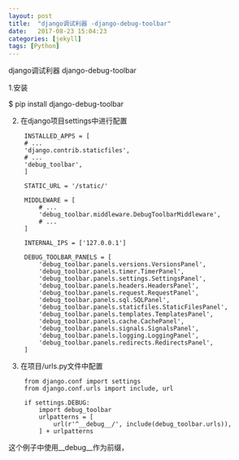 ```yaml
---
layout: post
title:  "django调试利器 -django-debug-toolbar"
date:   2017-08-23 15:04:23
categories: [jekyll]
tags: [Python]
---
```




django调试利器 django-debug-toolbar

1.安装

$ pip install django-debug-toolbar

2. 在django项目settings中进行配置

        INSTALLED_APPS = [
        # ...
        'django.contrib.staticfiles',
        # ...
        'debug_toolbar',
        ]
    
        STATIC_URL = '/static/'
        
        MIDDLEWARE = [
            # ...
            'debug_toolbar.middleware.DebugToolbarMiddleware',
            # ...
        ]
        
        INTERNAL_IPS = ['127.0.0.1']
        
        DEBUG_TOOLBAR_PANELS = [
            'debug_toolbar.panels.versions.VersionsPanel',
            'debug_toolbar.panels.timer.TimerPanel',
            'debug_toolbar.panels.settings.SettingsPanel',
            'debug_toolbar.panels.headers.HeadersPanel',
            'debug_toolbar.panels.request.RequestPanel',
            'debug_toolbar.panels.sql.SQLPanel',
            'debug_toolbar.panels.staticfiles.StaticFilesPanel',
            'debug_toolbar.panels.templates.TemplatesPanel',
            'debug_toolbar.panels.cache.CachePanel',
            'debug_toolbar.panels.signals.SignalsPanel',
            'debug_toolbar.panels.logging.LoggingPanel',
            'debug_toolbar.panels.redirects.RedirectsPanel',
        ]
3. 在项目/urls.py文件中配置

        from django.conf import settings
        from django.conf.urls import include, url
        
        if settings.DEBUG:
            import debug_toolbar
            urlpatterns = [
                url(r'^__debug__/', include(debug_toolbar.urls)),
            ] + urlpatterns
            
这个例子中使用__debug__作为前缀，

[jekyll]:      http://jekyllrb.com
[jekyll-gh]:   https://github.com/jekyll/jekyll
[jekyll-help]: https://github.com/jekyll/jekyll-help